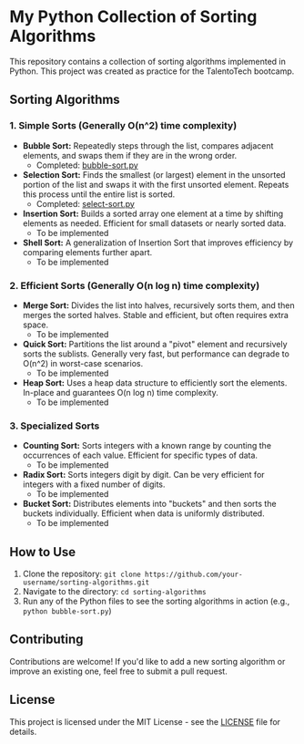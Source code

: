 # My Python Collection of Sorting Algorithms

This repository contains a collection of sorting algorithms implemented in Python. This project was created as practice for the TalentoTech bootcamp.

## Sorting Algorithms

### 1. Simple Sorts (Generally O(n^2) time complexity)

* **Bubble Sort:**  Repeatedly steps through the list, compares adjacent elements, and swaps them if they are in the wrong order. 
    * Completed: [bubble-sort.py](bubble-sort.py)
* **Selection Sort:**  Finds the smallest (or largest) element in the unsorted portion of the list and swaps it with the first unsorted element. Repeats this process until the entire list is sorted.
    * Completed: [select-sort.py](select-sort.py)
* **Insertion Sort:** Builds a sorted array one element at a time by shifting elements as needed. Efficient for small datasets or nearly sorted data.
    * To be implemented
* **Shell Sort:** A generalization of Insertion Sort that improves efficiency by comparing elements further apart.
    * To be implemented

### 2. Efficient Sorts (Generally O(n log n) time complexity)

* **Merge Sort:** Divides the list into halves, recursively sorts them, and then merges the sorted halves. Stable and efficient, but often requires extra space.
    * To be implemented
* **Quick Sort:** Partitions the list around a "pivot" element and recursively sorts the sublists. Generally very fast, but performance can degrade to O(n^2) in worst-case scenarios.
    * To be implemented
* **Heap Sort:** Uses a heap data structure to efficiently sort the elements. In-place and guarantees O(n log n) time complexity.
    * To be implemented

### 3. Specialized Sorts

* **Counting Sort:** Sorts integers with a known range by counting the occurrences of each value. Efficient for specific types of data.
    * To be implemented
* **Radix Sort:** Sorts integers digit by digit. Can be very efficient for integers with a fixed number of digits.
    * To be implemented
* **Bucket Sort:** Distributes elements into "buckets" and then sorts the buckets individually. Efficient when data is uniformly distributed.
    * To be implemented

## How to Use

1. Clone the repository: `git clone https://github.com/your-username/sorting-algorithms.git`
2. Navigate to the directory: `cd sorting-algorithms`
3. Run any of the Python files to see the sorting algorithms in action (e.g., `python bubble-sort.py`)

## Contributing

Contributions are welcome! If you'd like to add a new sorting algorithm or improve an existing one, feel free to submit a pull request.

## License

This project is licensed under the MIT License - see the [LICENSE](LICENSE) file for details.